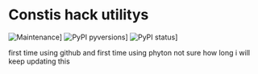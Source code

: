 # Constis hack utilitys

![Maintenance](https://img.shields.io/badge/Maintained%3F-yes-green.svg)]
![PyPI pyversions](https://img.shields.io/pypi/pyversions/alive-progress.svg)]
![PyPI status](https://img.shields.io/pypi/status/alive-progress.svg)]


first time using github and first time using phyton
not sure how long i will keep updating this
